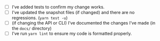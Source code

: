 <!-- Please provide a brief summary of your changes: -->


<!-- Please ensure you’ve done all of these things (if applicable). -->
<!-- You can replace the `[ ]` with `[x]` to mark each task as done. -->
- [ ] I’ve added tests to confirm my change works.
- [ ] I’ve updated the snapshot files (if changed) and there are no regressions. (`yarn test -u`)
- [ ] (if changing the API or CLI) I’ve documented the changes I’ve made (in the `docs/` directory)
- [ ] I’ve run `yarn lint` to ensure my code is formatted properly.
